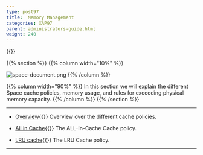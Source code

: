 ```yaml
---
type: post97
title:  Memory Management
categories: XAP97
parent: administrators-guide.html
weight: 240
---
```



{{<wbr>}}


{{% section %}}
{{% column  width="10%" %}}

![space-document.png](/attachment_files/subject/cache-eviction.png)
{{% /column %}}

{{% column width="90%" %}}
In this section we will explain the different Space cache policies, memory usage, and rules for exceeding physical memory capacity.
{{% /column %}}
{{% /section %}}



<hr/>

- [Overview](./memory-management-facilities.html){{<wbr>}}
Overview over the different cache policies.

- [All in Cache](./all-in-cache-cache-policy.html){{<wbr>}}
The ALL-In-Cache Cache policy.

- [LRU cache](./lru-cache-policy.html){{<wbr>}}
The LRU Cache policy.



<hr/>
